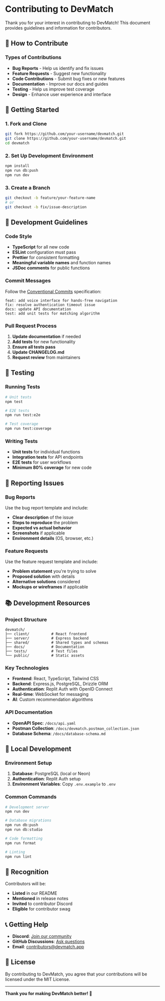 # Contributing to DevMatch

Thank you for your interest in contributing to DevMatch! This document provides guidelines and information for contributors.

## 🤝 How to Contribute

### Types of Contributions
- **Bug Reports** - Help us identify and fix issues
- **Feature Requests** - Suggest new functionality
- **Code Contributions** - Submit bug fixes or new features
- **Documentation** - Improve our docs and guides
- **Testing** - Help us improve test coverage
- **Design** - Enhance user experience and interface

## 🚀 Getting Started

### 1. Fork and Clone
```bash
git fork https://github.com/your-username/devmatch.git
git clone https://github.com/your-username/devmatch.git
cd devmatch
```

### 2. Set Up Development Environment
```bash
npm install
npm run db:push
npm run dev
```

### 3. Create a Branch
```bash
git checkout -b feature/your-feature-name
# or
git checkout -b fix/issue-description
```

## 📝 Development Guidelines

### Code Style
- **TypeScript** for all new code
- **ESLint** configuration must pass
- **Prettier** for consistent formatting
- **Meaningful variable names** and function names
- **JSDoc comments** for public functions

### Commit Messages
Follow the [Conventional Commits](https://conventionalcommits.org/) specification:

```
feat: add voice interface for hands-free navigation
fix: resolve authentication timeout issue
docs: update API documentation
test: add unit tests for matching algorithm
```

### Pull Request Process
1. **Update documentation** if needed
2. **Add tests** for new functionality
3. **Ensure all tests pass**
4. **Update CHANGELOG.md**
5. **Request review** from maintainers

## 🧪 Testing

### Running Tests
```bash
# Unit tests
npm test

# E2E tests
npm run test:e2e

# Test coverage
npm run test:coverage
```

### Writing Tests
- **Unit tests** for individual functions
- **Integration tests** for API endpoints
- **E2E tests** for user workflows
- **Minimum 80% coverage** for new code

## 🐛 Reporting Issues

### Bug Reports
Use the bug report template and include:
- **Clear description** of the issue
- **Steps to reproduce** the problem
- **Expected vs actual behavior**
- **Screenshots** if applicable
- **Environment details** (OS, browser, etc.)

### Feature Requests
Use the feature request template and include:
- **Problem statement** you're trying to solve
- **Proposed solution** with details
- **Alternative solutions** considered
- **Mockups or wireframes** if applicable

## 📚 Development Resources

### Project Structure
```
devmatch/
├── client/          # React frontend
├── server/          # Express backend
├── shared/          # Shared types and schemas
├── docs/            # Documentation
├── tests/           # Test files
└── public/          # Static assets
```

### Key Technologies
- **Frontend**: React, TypeScript, Tailwind CSS
- **Backend**: Express.js, PostgreSQL, Drizzle ORM
- **Authentication**: Replit Auth with OpenID Connect
- **Real-time**: WebSocket for messaging
- **AI**: Custom recommendation algorithms

### API Documentation
- **OpenAPI Spec**: `/docs/api.yaml`
- **Postman Collection**: `/docs/devmatch.postman_collection.json`
- **Database Schema**: `/docs/database-schema.md`

## 🔧 Local Development

### Environment Setup
1. **Database**: PostgreSQL (local or Neon)
2. **Authentication**: Replit Auth setup
3. **Environment Variables**: Copy `.env.example` to `.env`

### Common Commands
```bash
# Development server
npm run dev

# Database migrations
npm run db:push
npm run db:studio

# Code formatting
npm run format

# Linting
npm run lint
```

## 🌟 Recognition

Contributors will be:
- **Listed** in our README
- **Mentioned** in release notes
- **Invited** to contributor Discord
- **Eligible** for contributor swag

## 📞 Getting Help

- **Discord**: [Join our community](https://discord.gg/devmatch)
- **GitHub Discussions**: [Ask questions](https://github.com/your-username/devmatch/discussions)
- **Email**: contributors@devmatch.app

## 📄 License

By contributing to DevMatch, you agree that your contributions will be licensed under the MIT License.

---

**Thank you for making DevMatch better! 🚀**